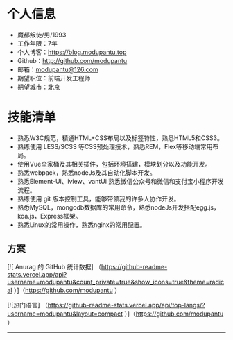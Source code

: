 # 个人信息

- 魔都叛徒/男/1993
- 工作年限：7年
- 个人博客：https://blog.modupantu.top
 - Github：http://github.com/modupantu
- 邮箱：modupantu@126.com
- 期望职位：前端开发工程师
- 期望城市：北京

# 技能清单
- 熟悉W3C规范，精通HTML+CSS布局以及标签特性，熟悉HTML5和CSS3。
- 熟练使用 LESS/SCSS 等CSS预处理技术，熟悉REM，Flex等移动端常用布局。
- 使用Vue全家桶及其相关插件，包括环境搭建，模块划分以及功能开发。
- 熟悉webpack，熟悉nodeJs及其自动化脚本开发。
- 熟悉Element-Ui、iview、vantUi 熟悉微信公众号和微信和支付宝小程序开发流程。
- 熟练使用 git 版本控制工具，能够带领我的许多人协作开发。
- 熟悉MySQL，mongodb数据库的常用命令，熟悉nodeJs开发搭配egg.js，koa.js，Express框架。
- 熟悉Linux的常用操作，熟悉nginx的常用配置。
## 方案

[![ Anurag 的 GitHub 统计数据] （https://github-readme-stats.vercel.app/api?username=modupantu&count_private=true&show_icons=true&theme=radical ）]（https://github.com/modupantu ） 

[![热门语言] （https://github-readme-stats.vercel.app/api/top-langs/?username=modupantu&layout=compact ）]（https://github.com/modupantu ） 
 
---      


